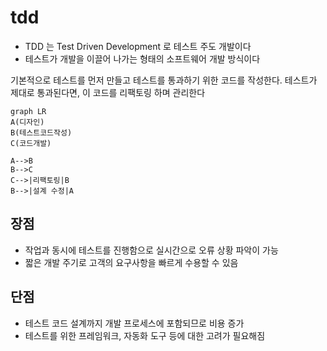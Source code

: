 # tdd

- TDD 는 Test Driven Development 로 테스트 주도 개발이다
- 테스트가 개발을 이끌어 나가는 형태의 소프트웨어  개발 방식이다



기본적으로 테스트를 먼저 만들고 테스트를 통과하기 위한 코드를 작성한다. 테스트가 제대로 통과된다면, 이 코드를 리팩토링 하며 관리한다

```mermaid
graph LR
A(디자인)
B(테스트코드작성)
C(코드개발)

A-->B
B-->C
C-->|리팩토링|B
B-->|설계 수정|A
```

## 장점

- 작업과 동시에 테스트를 진행함으로 실시간으로 오류 상황 파악이 가능
- 짧은 개발 주기로 고객의 요구사항을 빠르게 수용할 수 있음

## 단점

- 테스트 코드 설계까지 개발 프로세스에 포함되므로 비용 증가
- 테스트를 위한 프레임워크, 자동화 도구 등에 대한 고려가 필요해짐


